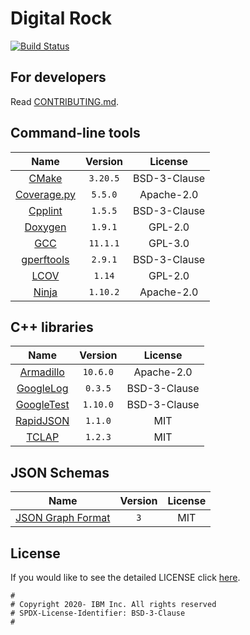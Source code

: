 Digital Rock
=======================

[![Build Status](https://app.travis-ci.com/IBM/flowdiscovery-digital-rock.svg?branch=master)](https://app.travis-ci.com/IBM/flowdiscovery-digital-rock)

For developers
--------------

Read [CONTRIBUTING.md](CONTRIBUTING.md).

Command-line tools
------------------

| Name                                                    | Version      | License      |
|:-------------------------------------------------------:|:------------:|:------------:|
| [CMake](https://cmake.org)                              | `3.20.5`     | BSD-3-Clause |
| [Coverage.py](https://coverage.readthedocs.io)          | `5.5.0`      | Apache-2.0   |
| [Cpplint](https://github.com/cpplint/cpplint)           | `1.5.5`      | BSD-3-Clause |
| [Doxygen](http://www.doxygen.org)                       | `1.9.1`      | GPL-2.0      |
| [GCC](https://gcc.gnu.org)                              | `11.1.1`     | GPL-3.0      |
| [gperftools](https://github.com/gperftools/gperftools)  | `2.9.1`      | BSD-3-Clause |
| [LCOV](http://ltp.sourceforge.net/coverage)             | `1.14`       | GPL-2.0      |
| [Ninja](https://ninja-build.org)                        | `1.10.2`     | Apache-2.0   |

C++ libraries
-------------

| Name                                                | Version   | License      |
|:---------------------------------------------------:|:---------:|:------------:|
| [Armadillo](http://arma.sourceforge.net)            | `10.6.0`  | Apache-2.0   |
| [GoogleLog](https://github.com/google/glog)         | `0.3.5`   | BSD-3-Clause |
| [GoogleTest](https://github.com/google/googletest)  | `1.10.0`  | BSD-3-Clause |
| [RapidJSON](http://rapidjson.org)                   | `1.1.0`   | MIT          |
| [TCLAP](http://tclap.sourceforge.net)               | `1.2.3`   | MIT          |

JSON Schemas
------------

| Name                                                | Version   | License      |
|:---------------------------------------------------:|:---------:|:------------:|
| [JSON Graph Format](http://jsongraphformat.info/)   | `3`       | MIT          |

License
------------

<!-- All source files must include a Copyright and License header. The SPDX license header is
preferred because it can be easily scanned. -->

If you would like to see the detailed LICENSE click [here](LICENSE).

```text
#
# Copyright 2020- IBM Inc. All rights reserved
# SPDX-License-Identifier: BSD-3-Clause
#
```
